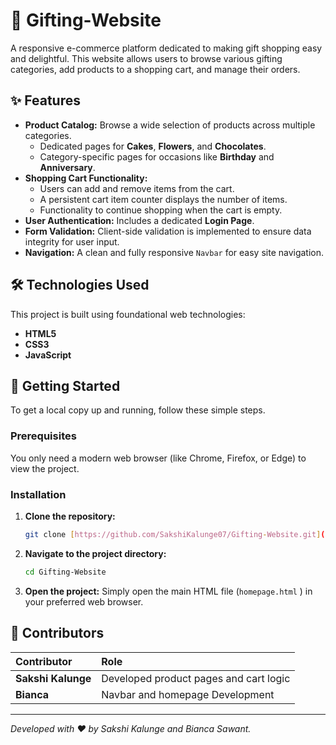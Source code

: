 # 🎁 Gifting-Website

A responsive e-commerce platform dedicated to making gift shopping easy and delightful. This website allows users to browse various gifting categories, add products to a shopping cart, and manage their orders.

## ✨ Features

* **Product Catalog:** Browse a wide selection of products across multiple categories.
    * Dedicated pages for **Cakes**, **Flowers**, and **Chocolates**.
    * Category-specific pages for occasions like **Birthday** and **Anniversary**.
* **Shopping Cart Functionality:**
    * Users can add and remove items from the cart.
    * A persistent cart item counter displays the number of items.
    * Functionality to continue shopping when the cart is empty.
* **User Authentication:** Includes a dedicated **Login Page**.
* **Form Validation:** Client-side validation is implemented to ensure data integrity for user input.
* **Navigation:** A clean and fully responsive `Navbar` for easy site navigation.

## 🛠️ Technologies Used

This project is built using foundational web technologies:

* **HTML5**
* **CSS3**
* **JavaScript**

## 🚀 Getting Started

To get a local copy up and running, follow these simple steps.

### Prerequisites

You only need a modern web browser (like Chrome, Firefox, or Edge) to view the project.

### Installation

1.  **Clone the repository:**
    ```bash
    git clone [https://github.com/SakshiKalunge07/Gifting-Website.git](https://github.com/SakshiKalunge07/Gifting-Website.git)
    ```
2.  **Navigate to the project directory:**
    ```bash
    cd Gifting-Website
    ```
3.  **Open the project:**
    Simply open the main HTML file (`homepage.html` ) in your preferred web browser.


## 👤 Contributors

| Contributor | Role |
| :--- | :--- |
| **Sakshi Kalunge** | Developed product pages and cart logic |
| **Bianca** | Navbar and homepage Development |

---
*Developed with ❤️ by Sakshi Kalunge and Bianca Sawant.*
